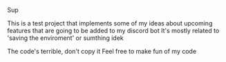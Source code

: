 Sup

This is a test project that implements some of my ideas about upcoming features that are going to be added to my discord bot
It's mostly related to 'saving the enviroment' or sumthing idek

The code's terrible, don't copy it
Feel free to make fun of my code
